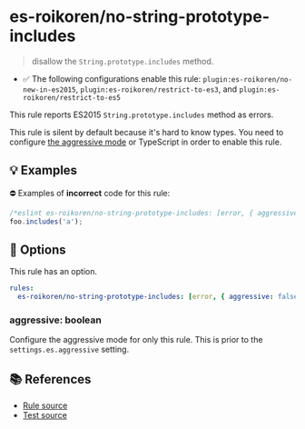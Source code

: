 # es-roikoren/no-string-prototype-includes
> disallow the `String.prototype.includes` method.

- ✅ The following configurations enable this rule: `plugin:es-roikoren/no-new-in-es2015`, `plugin:es-roikoren/restrict-to-es3`, and `plugin:es-roikoren/restrict-to-es5`

This rule reports ES2015 `String.prototype.includes` method as errors.

This rule is silent by default because it's hard to know types. You need to configure [the aggressive mode](../#the-aggressive-mode) or TypeScript in order to enable this rule.

## 💡 Examples

⛔ Examples of **incorrect** code for this rule:

```js
/*eslint es-roikoren/no-string-prototype-includes: [error, { aggressive: true }] */
foo.includes('a');
```

## 🔧 Options

This rule has an option.

```yml
rules:
  es-roikoren/no-string-prototype-includes: [error, { aggressive: false }]
```

### aggressive: boolean

Configure the aggressive mode for only this rule.
This is prior to the `settings.es.aggressive` setting.

## 📚 References

- [Rule source](https://github.com/roikoren755/eslint-plugin-es/blob/v2.0.2/src/rules/no-string-prototype-includes.ts)
- [Test source](https://github.com/roikoren755/eslint-plugin-es/blob/v2.0.2/tests/src/rules/no-string-prototype-includes.ts)
